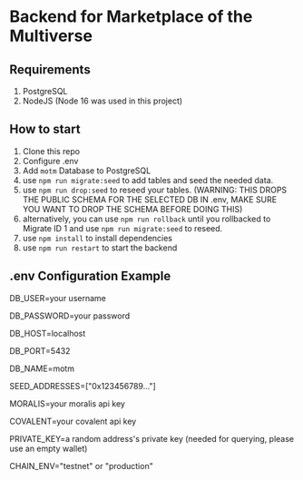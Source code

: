 # Backend for Marketplace of the Multiverse

## Requirements

1. PostgreSQL
2. NodeJS (Node 16 was used in this project)

## How to start

1. Clone this repo
2. Configure .env
3. Add ```motm``` Database to PostgreSQL
4. use ```npm run migrate:seed``` to add tables and seed the needed data.
5. use ```npm run drop:seed``` to reseed your tables. (WARNING: THIS DROPS THE PUBLIC SCHEMA FOR THE SELECTED DB IN .env, MAKE SURE YOU WANT TO DROP THE SCHEMA BEFORE DOING THIS)
6. alternatively, you can use ```npm run rollback``` until you rollbacked to Migrate ID 1 and use ```npm run migrate:seed``` to reseed.
7. use ```npm install``` to install dependencies
8. use ```npm run restart``` to start the backend


## .env Configuration Example

DB_USER=your username

DB_PASSWORD=your password

DB_HOST=localhost

DB_PORT=5432

DB_NAME=motm


SEED_ADDRESSES=["0x123456789..."]

MORALIS=your moralis api key

COVALENT=your covalent api key

PRIVATE_KEY=a random address's private key (needed for querying, please use an empty wallet)

CHAIN_ENV="testnet" or "production"
